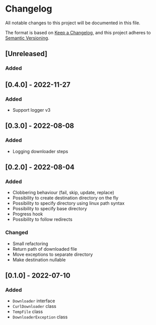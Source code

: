 # Changelog

All notable changes to this project will be documented in this file.

The format is based on [Keep a Changelog](https://keepachangelog.com/en/1.0.0/),
and this project adheres to [Semantic Versioning](https://semver.org/spec/v2.0.0.html).

## [Unreleased]
### Added

## [0.4.0] - 2022-11-27
### Added
- Support logger v3

## [0.3.0] - 2022-08-08
### Added
- Logging downloader steps

## [0.2.0] - 2022-08-04
### Added
- Clobbering behaviour (fail, skip, update, replace)
- Possibility to create destination directory on the fly
- Possibility to specify directory using linux path syntax
- Possibility to specify base directory
- Progress hook
- Possibility to follow redirects

### Changed
- Small refactoring
- Return path of downloaded file
- Move exceptions to separate directory
- Make destination nullable

## [0.1.0] - 2022-07-10
### Added
- `Downloader` interface
- `CurlDownloader` class
- `TempFile` class
- `DownloaderException` class
